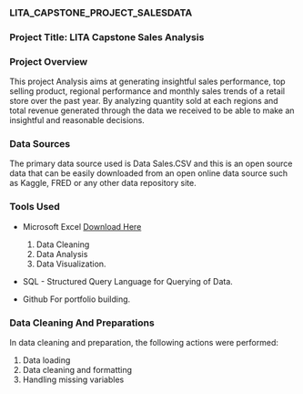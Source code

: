 ### LITA_CAPSTONE_PROJECT_SALESDATA

### Project  Title: LITA Capstone Sales Analysis

### Project Overview
This project Analysis aims at generating insightful sales performance, top selling product, regional performance and monthly sales trends of a retail store over the past year. By analyzing quantity sold at each regions and total revenue generated through the data we received to be able to make an insightful and reasonable decisions.

### Data Sources
The primary data source used is Data Sales.CSV and this is an open source data that can be easily downloaded from an open online data source such as Kaggle, FRED or any other data repository site.

### Tools Used
- Microsoft Excel [Download Here](https://www.microsoft.com)
  1. Data Cleaning
  2. Data Analysis
  3. Data Visualization.
     
- SQL - Structured Query Language for Querying of Data.
- Github For portfolio building.

 ### Data Cleaning And Preparations
In data cleaning and preparation, the following actions were performed:
1. Data loading
2. Data cleaning and formatting
3. Handling missing variables

  
